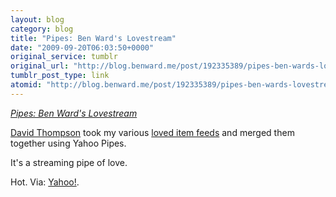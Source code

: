 ```yaml
---
layout: blog
category: blog
title: "Pipes: Ben Ward's Lovestream"
date: "2009-09-20T06:03:50+0000"
original_service: tumblr
original_url: "http://blog.benward.me/post/192335389/pipes-ben-wards-lovestream"
tumblr_post_type: link
atomid: "http://blog.benward.me/post/192335389/pipes-ben-wards-lovestream"
---
```

*[Pipes: Ben Ward's Lovestream](http://pipes.yahoo.com/pipes/pipe.info?_id=b1e1cfd3fd9cc9e46d81fbb0e41749ad)*

[David Thompson](http://fatbusinessman.com) took my various [loved item feeds](http://blog.benward.me/post/189974327) and merged them together using Yahoo Pipes.

It's a streaming pipe of love.

Hot.
Via: [Yahoo!](http://pipes.yahoo.com/pipes/pipe.info?_id=b1e1cfd3fd9cc9e46d81fbb0e41749ad).